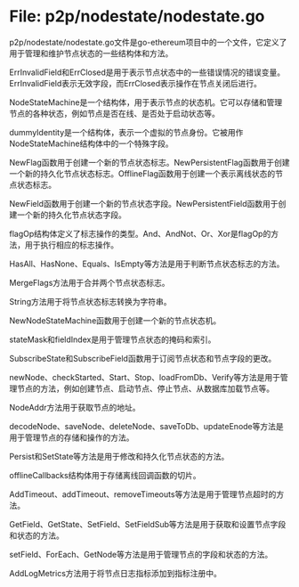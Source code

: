 # File: p2p/nodestate/nodestate.go

p2p/nodestate/nodestate.go文件是go-ethereum项目中的一个文件，它定义了用于管理和维护节点状态的一些结构体和方法。

ErrInvalidField和ErrClosed是用于表示节点状态中的一些错误情况的错误变量。ErrInvalidField表示无效字段，而ErrClosed表示操作在节点关闭后进行。

NodeStateMachine是一个结构体，用于表示节点的状态机。它可以存储和管理节点的各种状态，例如节点是否在线、是否处于启动状态等。

dummyIdentity是一个结构体，表示一个虚拟的节点身份。它被用作NodeStateMachine结构体中的一个特殊字段。

NewFlag函数用于创建一个新的节点状态标志。NewPersistentFlag函数用于创建一个新的持久化节点状态标志。OfflineFlag函数用于创建一个表示离线状态的节点状态标志。

NewField函数用于创建一个新的节点状态字段。NewPersistentField函数用于创建一个新的持久化节点状态字段。

flagOp结构体定义了标志操作的类型。And、AndNot、Or、Xor是flagOp的方法，用于执行相应的标志操作。

HasAll、HasNone、Equals、IsEmpty等方法是用于判断节点状态标志的方法。

MergeFlags方法用于合并两个节点状态标志。

String方法用于将节点状态标志转换为字符串。

NewNodeStateMachine函数用于创建一个新的节点状态机。

stateMask和fieldIndex是用于管理节点状态的掩码和索引。

SubscribeState和SubscribeField函数用于订阅节点状态和节点字段的更改。

newNode、checkStarted、Start、Stop、loadFromDb、Verify等方法是用于管理节点的方法，例如创建节点、启动节点、停止节点、从数据库加载节点等。

NodeAddr方法用于获取节点的地址。

decodeNode、saveNode、deleteNode、saveToDb、updateEnode等方法是用于管理节点的存储和操作的方法。

Persist和SetState等方法是用于修改和持久化节点状态的方法。

offlineCallbacks结构体用于存储离线回调函数的切片。

AddTimeout、addTimeout、removeTimeouts等方法是用于管理节点超时的方法。

GetField、GetState、SetField、SetFieldSub等方法是用于获取和设置节点字段和状态的方法。

setField、ForEach、GetNode等方法是用于管理节点的字段和状态的方法。

AddLogMetrics方法用于将节点日志指标添加到指标注册中。

